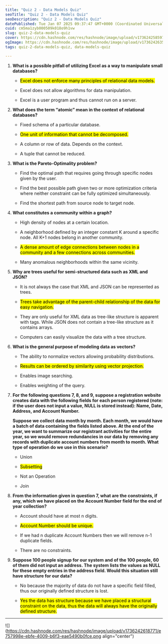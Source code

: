 ```yaml
---
title: "Quiz 2 - Data Models Quiz"
seoTitle: "Quiz 2 - Data Models Quiz"
seoDescription: "Quiz 2 - Data Models Quiz"
datePublished: Tue Jan 07 2025 09:37:47 GMT+0000 (Coordinated Universal Time)
cuid: cm5ma1zyb000509k018o9h1vw
slug: quiz-2-data-models-quiz
cover: https://cdn.hashnode.com/res/hashnode/image/upload/v1736242585972/1823a983-0e6f-4d87-9553-ca5c689c2364.png
ogImage: https://cdn.hashnode.com/res/hashnode/image/upload/v1736242635052/b99960b0-b0c9-411a-ab47-e206747d6a8a.png
tags: quiz-2-data-models-quiz, data-models-quiz

---
```


1. **What is a possible pitfall of utilizing Excel as a way to manipulate small databases?**
    
    * <mark>Excel does not enforce many principles of relational data models.</mark>
        
    * Excel does not allow algorithms for data manipulation.
        
    * Excel is a user program and thus cannot run on a server.
        
2. **What does the term “atomic” mean in the context of relational databases?**
    
    * Fixed schema of a particular database.
        
    * <mark>One unit of information that cannot be decomposed.</mark>
        
    * A column or row of data. Depends on the context.
        
    * A tuple that cannot be reduced.
        
3. **What is the Pareto-Optimality problem?**
    
    * Find the optimal path that requires going through specific nodes given by the user.
        
    * Find the best possible path given two or more optimization criteria where neither constraint can be fully optimized simultaneously.
        
    * Find the shortest path from source node to target node.
        
4. **What constitutes a community within a graph?**
    
    * High density of nodes at a certain location.
        
    * A neighborhood defined by an integer constant K around a specific node. All K+1 nodes belong in another community.
        
    * <mark>A dense amount of edge connections between nodes in a community and a few connections across communities.</mark>
        
    * Many anomalous neighborhoods within the same vicinity.
        
5. **Why are trees useful for semi-structured data such as XML and JSON?**
    
    * It is not always the case that XML and JSON can be represented as trees.
        
    * <mark>Trees take advantage of the parent-child relationship of the data for easy navigation.</mark>
        
    * They are only useful for XML data as tree-like structure is apparent with tags. While JSON does not contain a tree-like structure as it contains arrays.
        
    * Computers can easily visualize the data with a tree structure.
        
6. **What is the general purpose of modeling data as vectors?**
    
    * The ability to normalize vectors allowing probability distributions.
        
    * <mark>Results can be ordered by similarity using vector projection.</mark>
        
    * Enables image searching.
        
    * Enables weighting of the query.
        
7. **For the following questions 7, 8, and 9, suppose a registration website creates data with the following fields for each person registered (note: if the user does not input a value, NULL is stored instead): Name, Date, Address, and Account Number.**
    
    **Suppose we collect data month by month. Each month, we would have a batch of data containing the fields listed above. At the end of the year, we want to summarize our registrant activities for the entire year, so we would remove redundancies in our data by removing any records with duplicate account numbers from month to month. What type of operation do we use in this scenario?**
    
    * Union
        
    * <mark>Subsetting</mark>
        
    * Not an Operation
        
    * Join
        
8. **From the information given in question 7, what are the constraints, if any, which we have placed on the Account Number field for the end of year collection?**
    
    * Account should have at most n digits.
        
    * <mark>Account Number should be unique.</mark>
        
    * If we had n duplicate Account Numbers then we will remove n-1 duplicate fields.
        
    * There are no constraints.
        
9. **Suppose 100 people signup for our system and of the 100 people, 60 of them did not input an address. The system lists the values as NULL for these empty entries in the address field. Would this situation still have structure for our data?**
    
    * No because the majority of data do not have a specific field filled, thus our originally defined structure is lost.
        
    * <mark>Yes the data has structure because we have placed a structural constraint on the data, thus the data will always have the originally defined structure.</mark>
        

---

![](https://cdn.hashnode.com/res/hashnode/image/upload/v1736242618771/e757998e-ebfe-4009-b6f3-eae5490b0fce.png align="center")